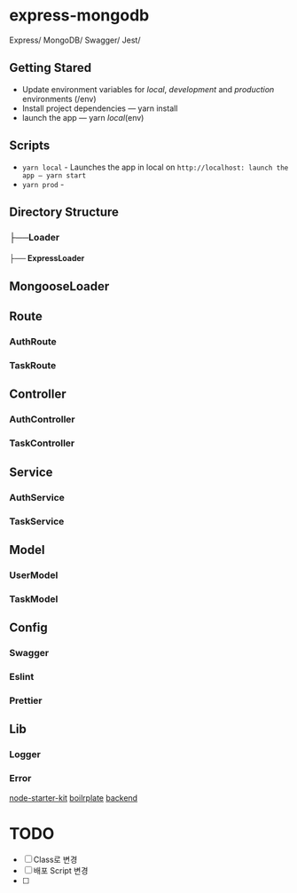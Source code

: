 # express-mongodb
Express/
MongoDB/
Swagger/
Jest/

## Getting Stared
- Update environment variables for *local*, *development* and *production* environments (/env)
- Install project dependencies — yarn install
- launch the app — yarn *local*(env)

## Scripts
- `yarn local` - Launches the app in local on `http://localhost: launch the app — yarn start`
- `yarn prod` - 

## Directory Structure
### ├──Loader
####   ├── ExpressLoader
## MongooseLoader

## Route
### AuthRoute
### TaskRoute

## Controller
### AuthController
### TaskController

## Service
### AuthService
### TaskService

## Model
### UserModel
### TaskModel

## Config
### Swagger
### Eslint
### Prettier

## Lib
### Logger
### Error


[node-starter-kit](https://github.com/kriasoft/node-starter-kit)
[boilrplate](http://www.boilrplate.com/language/nodejs)
[backend](https://github.com/samchon/backend/tree/korean)

# TODO
- [ ] Class로 변경
- [ ] 배포 Script 변경
- [ ]